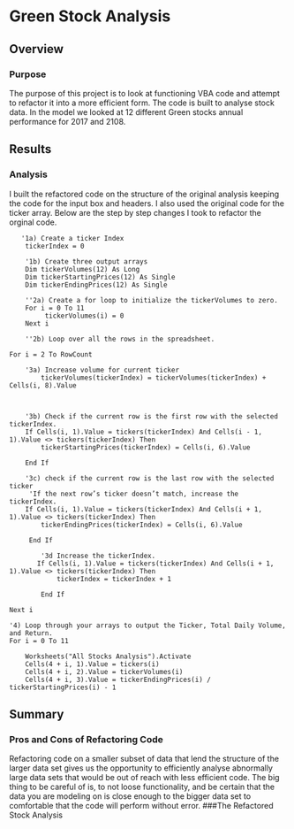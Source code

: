 # Green Stock Analysis
## Overview
### Purpose
  The purpose of this project is to look at functioning VBA code and attempt to refactor it into a more efficient form.  The code is built to analyse stock data.  In the model we looked at 12 different Green stocks annual performance for 2017 and 2108.
## Results
### Analysis
  I built the refactored code on the structure of the original analysis keeping the code for the input box and headers. I also used the original code for the ticker array. Below are the step by step changes I took to refactor the orginal code.
       
       '1a) Create a ticker Index
        tickerIndex = 0
       
        '1b) Create three output arrays      
        Dim tickerVolumes(12) As Long   
        Dim tickerStartingPrices(12) As Single
        Dim tickerEndingPrices(12) As Single
    
        ''2a) Create a for loop to initialize the tickerVolumes to zero.  
        For i = 0 To 11
             tickerVolumes(i) = 0   
        Next i
        
        ''2b) Loop over all the rows in the spreadsheet.
    
    For i = 2 To RowCount
    
        '3a) Increase volume for current ticker
            tickerVolumes(tickerIndex) = tickerVolumes(tickerIndex) + Cells(i, 8).Value
       
         
        
        '3b) Check if the current row is the first row with the selected tickerIndex.
        If Cells(i, 1).Value = tickers(tickerIndex) And Cells(i - 1, 1).Value <> tickers(tickerIndex) Then
            tickerStartingPrices(tickerIndex) = Cells(i, 6).Value
        
        End If
        
        '3c) check if the current row is the last row with the selected ticker
         'If the next row’s ticker doesn’t match, increase the tickerIndex.
        If Cells(i, 1).Value = tickers(tickerIndex) And Cells(i + 1, 1).Value <> tickers(tickerIndex) Then
            tickerEndingPrices(tickerIndex) = Cells(i, 6).Value
         
         End If

            '3d Increase the tickerIndex.
           If Cells(i, 1).Value = tickers(tickerIndex) And Cells(i + 1, 1).Value <> tickers(tickerIndex) Then
                tickerIndex = tickerIndex + 1
            
            End If
    
    Next i
    
    '4) Loop through your arrays to output the Ticker, Total Daily Volume, and Return.
    For i = 0 To 11
        
        Worksheets("All Stocks Analysis").Activate
        Cells(4 + i, 1).Value = tickers(i)
        Cells(4 + i, 2).Value = tickerVolumes(i)
        Cells(4 + i, 3).Value = tickerEndingPrices(i) / tickerStartingPrices(i) - 1
## Summary
### Pros and Cons of Refactoring Code
  Refactoring code on a smaller subset of data that lend the structure of the larger data set gives us the opportunity to efficiently analyse abnormally large data sets that would be out of reach with less efficient code.  The big thing to be careful of is, to not loose functionality, and be certain that the data you are modeling on is close enough to the bigger data set to comfortable that the code will perform without error.
###The Refactored Stock Analysis

  

